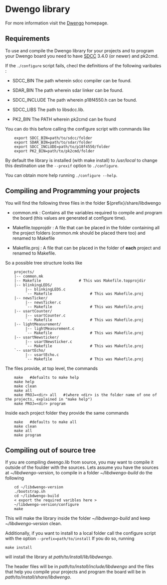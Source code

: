 Dwengo library
==============
For more information visit the [Dwengo](ww.dwengo.org) homepage.

Requirements
------------
To use and compile the Dwengo library for your projects and to program your Dwengo board you need to have [SDCC](http://sdcc.sourceforge.net/) 3.4.0 (or newer) and pk2cmd.

If the `./configure` script fails, checl the definitions of the
following varibales :

* SDCC_BIN
The path wherein sdcc compiler can be found.

* SDAR_BIN
The path wherein sdar linker can be found.

* SDCC_INCLUDE
The path wherein p18f4550.h can be found.

* SDCC_LIBS
The path to libsdcc.lib.

* PK2_BIN
The PATH wherein pk2cmd can be found

You can do this before calling the configure script with commands like

        export SDCC_BIN=path/to/sdcc/folder
        export SDAR_BIN=path/to/sdar/folder
        export SDCC_INCLUDE=path/to/p18f4550/folder
        export PK2_BIN=path/to/pk2cmd/folder
        
By default the library is installed (with make install) to _/usr/local_
to change this destination use the `--prexif` option to `./configure`.

You can obtain more help running `./configure --help`. 

Compiling and Programming your projects
---------------------------------------
You will find the following three files in the folder ${prefix}/share/libdwengo

* common.mk :
Contains all the variables required to compile and program the board (this values are generated at configure time).
 
* Makefile.topprojdir : 
A file that can be placed in the folder containing all the project folders (common.mk should be placed there too) and renamed to Makefile

* Makefile.proj : 
A file that can be placed in the folder of **each** project and renamed to Makefile.

So a possible tree structure looks like

        projects/
        |-- common.mk
        |-- Makefile                 # This was Makefile.topprojdir
        |-- blinkingLEDS/
             |-- blinkingLEDS.c
             `-- Makefile                 # This was Makefile.proj
        |-- newsTicker/
             |-- newsTicker.c
             `-- Makefile                 # This was Makefile.proj
        |-- usartCounter/
             |-- usartCounter.c
             `-- Makefile                 # This was Makefile.proj
        |-- lightMeasurement/
             |-- lightMeasurement.c
             `-- Makefile                 # This was Makefile.proj
        |-- usartNewsticker/
             |-- usartNewsticker.c
             `-- Makefile                 # This was Makefile.proj
        `-- usartEcho/
             |-- usartEcho.c
             `-- Makefile                 # This was Makefile.proj
        
The files provide, at top level, the commands

        make   #defualts to make help
        make help
        make clean
        make all
        make PROJ=<dir> all   #(where <dir> is the folder name of one of the projects, explained in "make help")
        make PROJ=<dir> program
        
Inside each project folder they provide the same commands

        make   #defaults to make all
        make clean
        make all
        make program
        
Compiling out of source tree
----------------------------

If you are compiling dwengo.lib from source, you may want to compile it outside
of the foulder with the sources. Lets assume you have the sources at
_~/libdwengo-version_, to compile in a folder _~/libdwengo-build_ do the following

        cd ~/libdwengo-version
        ./bootstrap.sh
        cd ~/libdwengo-build
        < export the required varibles here >
        ~/libdwengo-version/configure
        make
        
This will make the library inside the folder _~/libdwengo-build_ and keep
_~/libdwengo-version_ clean.

Additionally, if you want to install to a local folder call the
configure script with the option `--prefix=path/to/install`
If you do so, running

    make install

will install the library at _path/to/install/lib/libdwengo_.

The header files will be in _path/to/install/include/libdwengo_
and the files that help you compile your projects and program the board will be
in _path/to/install/share/libdwengo_.
